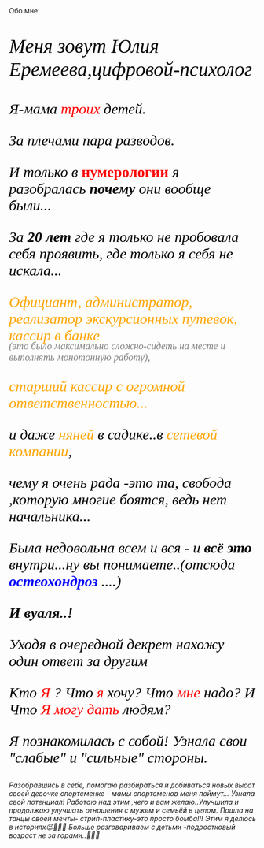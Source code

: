 <html>
<head>
Обо мне:
<meta charset="UTF-8">
    <meta name="viewport" content="width=device-width, initial-scale=1.0">
</head>
<i><p style="color:Black ;font-family:'Calibri';font-size:40px;">Меня зовут Юлия Еремеева,цифровой-психолог</p></i>
<i><p style="text-align:left;color:black;font-family:'Calibri';font-size:30px";> Я-мама <span style="color:red";> троих </span> детей.</p></i>
<i><p style="text-align:left;color:black;font-family:'Calibri';font-size:30px";>За плечами пара разводов.</p></i>
<i><p style="text-align:left;color:black;font-family:'Calibri';font-size:30px";> И только в </i><span style="color:red";font-family:'Arial';><b>нумерологии</b></span><i> я разобралась <b>почему</b> они вообще были...</i>
<i><p style="text-align:left;color:black;font-family:'Calibri';font-size:30px";>За <b>20 лет</b> где я только не пробовала себя проявить, где только я себя не искала... </p></i>
<i><p style="margin-bottom:-27px;text-align:left;color:orange;font-family:'Calibri';font-size:30px";>Официант, администратор, реализатор экскурсионных путевок, кассир в банке</p></i>
<i><p style="text-align:left;color:grey;font-family:'Calibri';font-size:20px";>(это было максимально сложно-сидеть на месте и выполнять монотонную работу),</p></i>
<i><p style="text-align:left;color:orange;font-family:'Calibri';font-size:30px";>старший кассир с огромной ответственностью...</p></i>
<i><p style="text-align:left;color:black;font-family:'Calibri';font-size:30px";>и даже <span style="color:orange"> няней </span> в садике..в <span style="color:orange"> сетевой компании</span>,
<i><p style="text-align:left;color:black;font-family:'Calibri';font-size:30px";>чему я очень рада -это та, свобода ,которую многие боятся, ведь нет начальника...</p></i>
<i><p style="text-align:left;color:black;font-family:'Calibri';font-size:30px";>Была недовольна всем и вся - и <b> всё это </b> внутри...ну вы понимаете..(отсюда <span style="color:blue">
<b> остеохондроз </span></b>....) </p></i>
<b><p style="text-align:left;color:black;font-family:'Calibri';font-size:30px";>И вуаля..!</p></b>
<i><p style="text-align:left;color:black;font-family:'Calibri';font-size:30px";>Уходя в очередной декрет нахожу один ответ за другим</p></i>
<i><p style="text-align:left;color:black;font-family:'Calibri';font-size:30px";>Кто <span style="color:red"> Я </span> ? Что <span style="color:red"> я </span> хочу? Что <span style="color:red"> мне </span> надо? И Что <span style="color:red"> Я могу дать </span> людям?</p></i>
<i><p style="text-align:left;color:black;font-family:'Calibri';font-size:30px";>Я познакомилась с собой! Узнала свои "слабые" и "сильные" стороны. 


Разобравшись в себе, помогаю разбираться и добиваться новых высот своей девочке спортсменке - мамы спортсменов меня поймут...
Узнала свой потенциал! Работаю над этим ,чего и вам желаю..Улучшила и продолжаю улучшать отношения с мужем и семьёй в целом. Пошла на танцы своей мечты- стрип-пластику-это просто бомба!!! Этим я делюсь в историях😉💃🤸🧘
Больше разговариваем с детьми -подростковый возраст не за горами..🫣🤗😉
</body>
</html>
